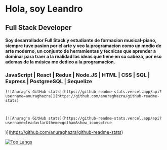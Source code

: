 <head>
<div>
    <h1>
        Hola, soy Leandro
    </h1>
    <h2>Full Stack Developer</h2>
    <h4>Soy desarrollador Full Stack y estudiante de formacion musical-piano, siempre tuve pasion por el arte y veo la
        programacion como un medio de arte moderno, un conjunto de herramientas y tecnicas que
        aprender a dominar para traer a la realidad las ideas que tiene en su cabeza, por eso ademas de la música me
        dedico a la programacion.
    </h4>
    <h3>JavaScript | React | Redux | Node.JS | HTML | CSS | SQL | Express | PostgreeSQL | Sequelize</h3>

    [![Anurag's GitHub stats](https://github-readme-stats.vercel.app/api?username=anuraghazra)](https://github.com/anuraghazra/github-readme-stats)



    [![Anurag's GitHub stats](https://github-readme-stats.vercel.app/api?username=leadavfar&theme=gotham&show_icons=true
)](https://github.com/anuraghazra/github-readme-stats)

[![Top Langs](https://github-readme-stats.vercel.app/api/top-langs/?username=leadavfar&layout=compact&theme=gotham)](https://github.com/anuraghazra/github-readme-stats)


</div>
</head>

<!--
**leadavfar/leadavfar** is a ✨ _special_ ✨ repository because its `README.md` (this file) appears on your GitHub profile.

Here are some ideas to get you started:

- 🔭 I’m currently working on ...
- 🌱 I’m currently learning ...
- 👯 I’m looking to collaborate on ...
- 🤔 I’m looking for help with ...
- 💬 Ask me about ...
- 📫 How to reach me: ...
- 😄 Pronouns: ...
- ⚡ Fun fact: ...
-->